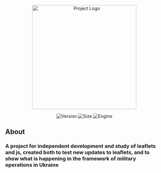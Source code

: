 <p align="center">
      <img src="https://cdn.discordapp.com/attachments/902207809385533481/1118505699283054622/AlphaLogo.png" alt="Project Logo" width="332">
</p>

<p align="center">
<img src="https://img.shields.io/badge/Version-1.3-blue" alt="Version"> 
<img src="https://img.shields.io/badge/size-4.85%20MB-green" alt="Size">
<img src="https://img.shields.io/badge/Engine-leaflet%20v1.9.3-brightgreen" alt="Engine"
</p>
  
## About
  
### A project for independent development and study of leaflets and js, created both to test new updates to leaflets, and to show what is happening in the framework of military operations in Ukraine

